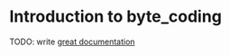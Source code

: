 # Introduction to byte_coding

TODO: write [great documentation](http://jacobian.org/writing/what-to-write/)
